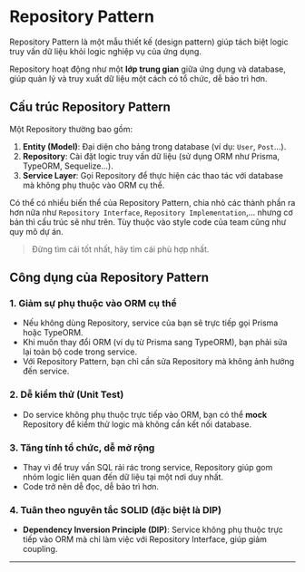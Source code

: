 # Repository Pattern

Repository Pattern là một mẫu thiết kế (design pattern) giúp tách biệt logic truy vấn dữ liệu khỏi logic nghiệp vụ của ứng dụng.

Repository hoạt động như một **lớp trung gian** giữa ứng dụng và database, giúp quản lý và truy xuất dữ liệu một cách có tổ chức, dễ bảo trì hơn.

## **Cấu trúc Repository Pattern**

Một Repository thường bao gồm:

1. **Entity (Model)**: Đại diện cho bảng trong database (ví dụ: `User`, `Post`...).
2. **Repository**: Cài đặt logic truy vấn dữ liệu (sử dụng ORM như Prisma, TypeORM, Sequelize...).
3. **Service Layer**: Gọi Repository để thực hiện các thao tác với database mà không phụ thuộc vào ORM cụ thể.

Có thể có nhiều biến thể của Repository Pattern, chia nhỏ các thành phần ra hơn nữa như `Repository Interface`, `Repository Implementation`,... nhưng cơ bản thì cấu trúc sẽ như trên. Tùy thuộc vào style code của team cũng như quy mô dự án.

> Đừng tìm cái tốt nhất, hãy tìm cái phù hợp nhất.

## **Công dụng của Repository Pattern**

### **1. Giảm sự phụ thuộc vào ORM cụ thể**

- Nếu không dùng Repository, service của bạn sẽ trực tiếp gọi Prisma hoặc TypeORM.
- Khi muốn thay đổi ORM (ví dụ từ Prisma sang TypeORM), bạn phải sửa lại toàn bộ code trong service.
- Với Repository Pattern, bạn chỉ cần sửa Repository mà không ảnh hưởng đến service.

### **2. Dễ kiểm thử (Unit Test)**

- Do service không phụ thuộc trực tiếp vào ORM, bạn có thể **mock** Repository để kiểm thử logic mà không cần kết nối database.

### **3. Tăng tính tổ chức, dễ mở rộng**

- Thay vì để truy vấn SQL rải rác trong service, Repository giúp gom nhóm logic liên quan đến dữ liệu tại một nơi duy nhất.
- Code trở nên dễ đọc, dễ bảo trì hơn.

### **4. Tuân theo nguyên tắc SOLID (đặc biệt là DIP)**

- **Dependency Inversion Principle (DIP)**: Service không phụ thuộc trực tiếp vào ORM mà chỉ làm việc với Repository Interface, giúp giảm coupling.

---
